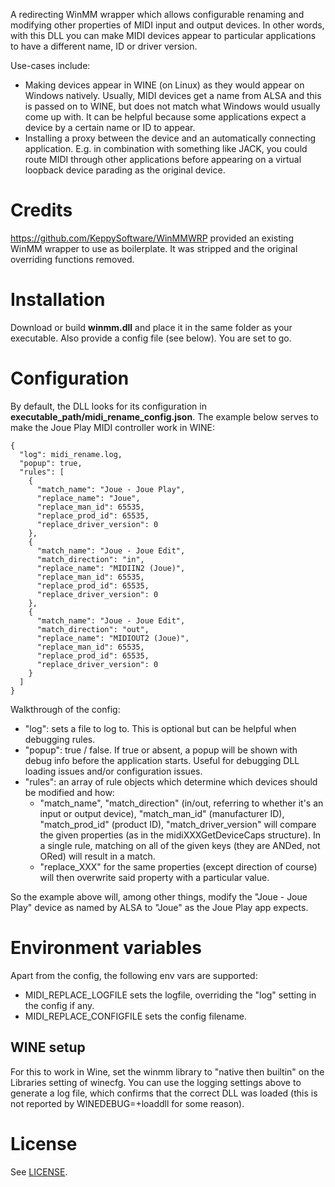 A redirecting WinMM wrapper which allows configurable renaming and modifying other properties of MIDI input and output devices.
In other words, with this DLL you can make MIDI devices appear to particular applications to have a different name, ID or driver version.

Use-cases include:
- Making devices appear in WINE (on Linux) as they would appear on Windows natively. Usually, MIDI devices get a name from ALSA and this is passed on to WINE, but does not match what Windows would usually come up with. It can be helpful because some applications expect a device by a certain name or ID to appear.
- Installing a proxy between the device and an automatically connecting application. E.g. in combination with something like JACK, you could route MIDI through other applications before appearing on a virtual loopback device parading as the original device.

# Credits

https://github.com/KeppySoftware/WinMMWRP provided an existing WinMM wrapper to use as boilerplate. It was stripped and the original overriding functions removed.

# Installation

Download or build **winmm.dll** and place it in the same folder as your executable. Also provide a config file (see below). You are set to go.

# Configuration

By default, the DLL looks for its configuration in **executable_path/midi_rename_config.json**. The example below serves to make the Joue Play MIDI controller work in WINE:

```
{
  "log": midi_rename.log,
  "popup": true,
  "rules": [
    {
      "match_name": "Joue - Joue Play",
      "replace_name": "Joue",
      "replace_man_id": 65535,
      "replace_prod_id": 65535,
      "replace_driver_version": 0
    },
    {
      "match_name": "Joue - Joue Edit",
      "match_direction": "in",
      "replace_name": "MIDIIN2 (Joue)",
      "replace_man_id": 65535,
      "replace_prod_id": 65535,
      "replace_driver_version": 0
    },
    {
      "match_name": "Joue - Joue Edit",
      "match_direction": "out",
      "replace_name": "MIDIOUT2 (Joue)",
      "replace_man_id": 65535,
      "replace_prod_id": 65535,
      "replace_driver_version": 0
    }
  ]
}
```
Walkthrough of the config:
- "log": sets a file to log to. This is optional but can be helpful when debugging rules.
- "popup": true / false. If true or absent, a popup will be shown with debug info before the application starts. Useful for debugging DLL loading issues and/or configuration issues.
- "rules": an array of rule objects which determine which devices should be modified and how:
  - "match_name", "match_direction" (in/out, referring to whether it's an input or output device), "match_man_id" (manufacturer ID), "match_prod_id" (product ID), "match_driver_version" will compare the given properties (as in the midiXXXGetDeviceCaps structure). In a single rule, matching on all of the given keys (they are ANDed, not ORed) will result in a match.
  - "replace_XXX" for the same properties (except direction of course) will then overwrite said property with a particular value.

So the example above will, among other things, modify the "Joue - Joue Play" device as named by ALSA to "Joue" as the Joue Play app expects.

# Environment variables

Apart from the config, the following env vars are supported:

- MIDI_REPLACE_LOGFILE sets the logfile, overriding the "log" setting in the config if any.
- MIDI_REPLACE_CONFIGFILE sets the config filename.

## WINE setup

For this to work in Wine, set the winmm library to "native then builtin" on the Libraries setting of winecfg. You can use the logging settings above to generate a log file, which confirms that the correct DLL was loaded (this is not reported by WINEDEBUG=+loaddll for some reason).

# License
See [LICENSE](LICENSE).
